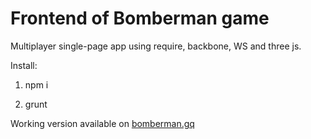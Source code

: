 # Frontend of Bomberman game
Multiplayer single-page app using require, backbone, WS and three js.

Install:

1. npm i

2. grunt

Working version available on [bomberman.gq](http://bomberman.gq)
